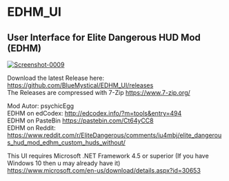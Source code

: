 # EDHM_UI
User Interface for Elite Dangerous HUD Mod (EDHM)
-------------------------------------------------------------------------------------------------------

<a href="https://ibb.co/QMRHywV"><img src="https://i.ibb.co/tDt2Vr6/Screenshot-0009.jpg" alt="Screenshot-0009" border="0"></a>

Download the latest Release here:  https://github.com/BlueMystical/EDHM_UI/releases<br>
The Releases are compressed with 7-Zip https://www.7-zip.org/<br>

Mod Autor:        psychicEgg<br>
EDHM on edCodex:  http://edcodex.info/?m=tools&entry=494<br>
EDHM on PasteBin  https://pastebin.com/Ct64yCC8<br>
EDHM on Reddit:   https://www.reddit.com/r/EliteDangerous/comments/iu4mbj/elite_dangerous_hud_mod_edhm_custom_huds_without/

This UI requires Microsoft .NET Framework 4.5 or superior (If you have Windows 10 then u may already have it)<br>
https://www.microsoft.com/en-us/download/details.aspx?id=30653
